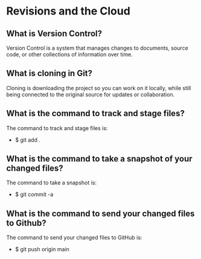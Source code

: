 # Revisions and the Cloud
## What is Version Control?

Version Control is a system that manages changes to documents, source code, or other collections of information over time.

## What is cloning in Git?

Cloning is downloading the project so you can work on it locally, while still being connected to the original source for updates or collaboration.

##  What is the command to track and stage files?

The command to track and stage files is: 

- $ git add .

## What is the command to take a snapshot of your changed files?

The command to take a snapshot is: 
- $ git commit -a

## What is the command to send your changed files to Github?

The command to send your changed files to GitHub is:
- $ git push origin main